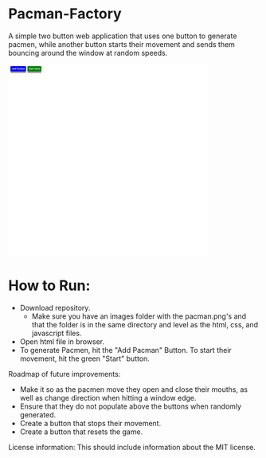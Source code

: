 # Pacman-Factory
A simple two button web application that uses one button to generate pacmen, while another button starts their movement and sends them bouncing around the window at random speeds.

<img src='Pacman.gif' width='400'/>

# How to Run:
* Download repository.
  * Make sure you have an images folder with the pacman.png's and that the folder is in the same directory and level as the html, css, and javascript files.
* Open html file in browser.
* To generate Pacmen, hit the "Add Pacman" Button. To start their movement, hit the green "Start" button.

Roadmap of future improvements: 
* Make it so as the pacmen move they open and close their mouths, as well as change direction when hitting a window edge.
* Ensure that they do not populate above the buttons when randomly generated.
* Create a button that stops their movement.
* Create a button that resets the game.

License information: This should include information about the MIT license.

